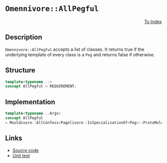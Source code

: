<!-- Copyright 2024 Feng Mofan
SPDX-License-Identifier: Apache-2.0 -->

# `Omennivore::AllPegful`

<p style='text-align: right;'><a href="../../concepts.md#omennivore-all-pegful">To Index</a></p>

## Description

`Omennivore::AllPegful` accepts a list of classes.
It returns true if the underlying template of every class is a `Peg` and returns false if otherwise.

## Structure

```C++
template<typename...>
concept AllPegful = REQUIREMENT;
```

## Implementation

```C++
template<typename...Args>
concept AllPegful
= Mouldivore::AllConfess<Pagelivore::IsSpecializationOf<Peg>::ProtoMold, Args...>;
```

## Links

- [Source code](../../../../conceptrodon/descend/omennivore/concepts/all_pegful.hpp)
- [Unit test](../../../../tests/unit/concepts/omennivore/all_pegful.test.hpp)
